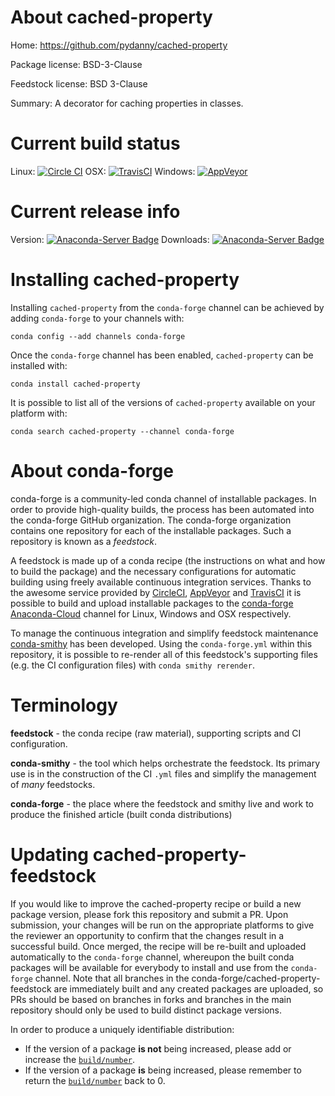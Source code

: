 About cached-property
=====================

Home: https://github.com/pydanny/cached-property

Package license: BSD-3-Clause

Feedstock license: BSD 3-Clause

Summary: A decorator for caching properties in classes.



Current build status
====================

Linux: [![Circle CI](https://circleci.com/gh/conda-forge/cached-property-feedstock.svg?style=shield)](https://circleci.com/gh/conda-forge/cached-property-feedstock)
OSX: [![TravisCI](https://travis-ci.org/conda-forge/cached-property-feedstock.svg?branch=master)](https://travis-ci.org/conda-forge/cached-property-feedstock)
Windows: [![AppVeyor](https://ci.appveyor.com/api/projects/status/github/conda-forge/cached-property-feedstock?svg=True)](https://ci.appveyor.com/project/conda-forge/cached-property-feedstock/branch/master)

Current release info
====================
Version: [![Anaconda-Server Badge](https://anaconda.org/conda-forge/cached-property/badges/version.svg)](https://anaconda.org/conda-forge/cached-property)
Downloads: [![Anaconda-Server Badge](https://anaconda.org/conda-forge/cached-property/badges/downloads.svg)](https://anaconda.org/conda-forge/cached-property)

Installing cached-property
==========================

Installing `cached-property` from the `conda-forge` channel can be achieved by adding `conda-forge` to your channels with:

```
conda config --add channels conda-forge
```

Once the `conda-forge` channel has been enabled, `cached-property` can be installed with:

```
conda install cached-property
```

It is possible to list all of the versions of `cached-property` available on your platform with:

```
conda search cached-property --channel conda-forge
```


About conda-forge
=================

conda-forge is a community-led conda channel of installable packages.
In order to provide high-quality builds, the process has been automated into the
conda-forge GitHub organization. The conda-forge organization contains one repository
for each of the installable packages. Such a repository is known as a *feedstock*.

A feedstock is made up of a conda recipe (the instructions on what and how to build
the package) and the necessary configurations for automatic building using freely
available continuous integration services. Thanks to the awesome service provided by
[CircleCI](https://circleci.com/), [AppVeyor](http://www.appveyor.com/)
and [TravisCI](https://travis-ci.org/) it is possible to build and upload installable
packages to the [conda-forge](https://anaconda.org/conda-forge)
[Anaconda-Cloud](http://docs.anaconda.org/) channel for Linux, Windows and OSX respectively.

To manage the continuous integration and simplify feedstock maintenance
[conda-smithy](http://github.com/conda-forge/conda-smithy) has been developed.
Using the ``conda-forge.yml`` within this repository, it is possible to re-render all of
this feedstock's supporting files (e.g. the CI configuration files) with ``conda smithy rerender``.


Terminology
===========

**feedstock** - the conda recipe (raw material), supporting scripts and CI configuration.

**conda-smithy** - the tool which helps orchestrate the feedstock.
                   Its primary use is in the construction of the CI ``.yml`` files
                   and simplify the management of *many* feedstocks.

**conda-forge** - the place where the feedstock and smithy live and work to
                  produce the finished article (built conda distributions)


Updating cached-property-feedstock
==================================

If you would like to improve the cached-property recipe or build a new
package version, please fork this repository and submit a PR. Upon submission,
your changes will be run on the appropriate platforms to give the reviewer an
opportunity to confirm that the changes result in a successful build. Once
merged, the recipe will be re-built and uploaded automatically to the
`conda-forge` channel, whereupon the built conda packages will be available for
everybody to install and use from the `conda-forge` channel.
Note that all branches in the conda-forge/cached-property-feedstock are
immediately built and any created packages are uploaded, so PRs should be based
on branches in forks and branches in the main repository should only be used to
build distinct package versions.

In order to produce a uniquely identifiable distribution:
 * If the version of a package **is not** being increased, please add or increase
   the [``build/number``](http://conda.pydata.org/docs/building/meta-yaml.html#build-number-and-string).
 * If the version of a package **is** being increased, please remember to return
   the [``build/number``](http://conda.pydata.org/docs/building/meta-yaml.html#build-number-and-string)
   back to 0.
